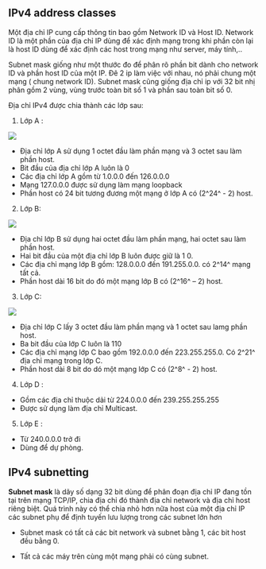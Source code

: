 ## IPv4 address classes

Một địa chỉ IP cung cấp thông tin bao gồm Network ID và Host ID. Network ID là một phần của địa chỉ IP dùng để xác định mạng trong khi phần còn lại là host ID dùng để xác định các host trong mạng như server, máy tính,..

Subnet mask giống như một thước đo để phân rõ phần bit dành cho network ID và phần host ID của một IP. Đê 2 ip làm việc với nhau, nó phải chung một mạng ( chung network ID). Subnet mask cũng giống địa chỉ ip với 32 bit nhị phân gồm 2 vùng, vùng trước toàn bit số 1 và phần sau toàn bit số 0.

Địa chỉ IPv4 được chia thành các lớp sau:

1. Lớp A :

<img src="https://github.com/vjnkvt/Images/blob/master/A.png">

- Địa chỉ lớp A sử dụng 1 octet đầu làm phần mạng và 3 octet sau làm phần host.
- Bit đầu của địa chỉ lớp A luôn là 0
- Các địa chỉ lớp A gồm từ 1.0.0.0 đến 126.0.0.0
- Mạng 127.0.0.0 được sử dụng làm mạng loopback
- Phần host có 24 bit tương đương một mạng ở lớp A có (2^24^ - 2) host.

2. Lớp B:

<img src="https://github.com/vjnkvt/Images/blob/master/B.png">

- Địa chỉ lớp B sử dụng hai octet đầu làm phần mạng, hai octet sau làm phần host.
- Hai bit đầu của một địa chỉ lớp B luôn được giữ là 1 0.
- Các địa chỉ mạng lớp B gồm: 128.0.0.0 đến 191.255.0.0. có 2^14^ mạng tất cả.
- Phần host dài 16 bit do đó một mạng lớp B có (2^16^ – 2) host.

3. Lớp C: 

<img src="https://github.com/vjnkvt/Images/blob/master/C.png">

- Địa chỉ lớp C lấy 3 octet đầu làm phần mạng và 1 octet sau lamg phần host.
- Ba bit đầu của lớp C luôn là 110
- Các địa chỉ mạng lớp C bao gồm 192.0.0.0 đến 223.255.255.0. Có 2^21^ địa chỉ mạng trong lớp C.
- Phần host dài 8 bit do dó một mạng lớp C có (2^8^ - 2) host.

4. Lớp D :

- Gồm các địa chỉ thuộc dải từ 224.0.0.0 đến 239.255.255.255
- Được sử dụng làm địa chỉ Multicast.

5. Lớp E : 

- Từ 240.0.0.0 trở đi
- Dùng để dự phòng.

## IPv4 subnetting

**Subnet mask** là dãy số dạng 32 bit dùng để phân đoạn địa chỉ IP đang tồn tại trên mạng TCP/IP, chia địa chỉ đó thành địa chỉ network và địa chỉ host riêng biệt. Quá trình này có thể chia nhỏ hơn nữa host của một địa chỉ IP các subnet phụ để định tuyến lưu lượng trong các subnet lớn hơn

- Subnet mask có tất cả các bit network và subnet bằng 1, các bit host đều bằng 0.

- Tất cả các máy trên cùng một mạng phải có cùng subnet.

